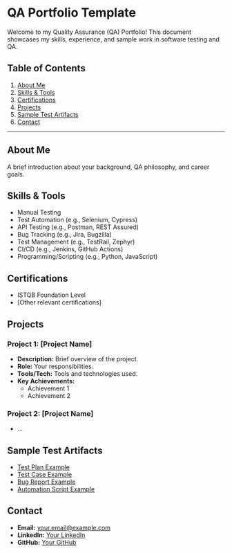 # QA Portfolio Template

Welcome to my Quality Assurance (QA) Portfolio! This document showcases my skills, experience, and sample work in software testing and QA.

## Table of Contents
1. [About Me](#about-me)
2. [Skills & Tools](#skills--tools)
3. [Certifications](#certifications)
4. [Projects](#projects)
5. [Sample Test Artifacts](#sample-test-artifacts)
6. [Contact](#contact)

---

## About Me
A brief introduction about your background, QA philosophy, and career goals.

## Skills & Tools
- Manual Testing
- Test Automation (e.g., Selenium, Cypress)
- API Testing (e.g., Postman, REST Assured)
- Bug Tracking (e.g., Jira, Bugzilla)
- Test Management (e.g., TestRail, Zephyr)
- CI/CD (e.g., Jenkins, GitHub Actions)
- Programming/Scripting (e.g., Python, JavaScript)

## Certifications
- ISTQB Foundation Level
- [Other relevant certifications]

## Projects
### Project 1: [Project Name]
- **Description:** Brief overview of the project.
- **Role:** Your responsibilities.
- **Tools/Tech:** Tools and technologies used.
- **Key Achievements:**
  - Achievement 1
  - Achievement 2

### Project 2: [Project Name]
- ...

## Sample Test Artifacts
- [Test Plan Example](link-or-attach-file)
- [Test Case Example](link-or-attach-file)
- [Bug Report Example](link-or-attach-file)
- [Automation Script Example](link-or-attach-file)

## Contact
- **Email:** your.email@example.com
- **LinkedIn:** [Your LinkedIn](https://linkedin.com/in/yourprofile)
- **GitHub:** [Your GitHub](https://github.com/yourusername)
